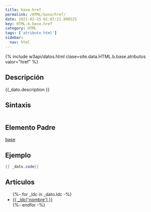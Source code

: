 ```yaml
---
title: base.href
permalink: /HTML/base/href/
date: 2021-02-15 01:07:21.098525
key: HTML.b.base.href
category: HTML
tags: ['atributo html']
sidebar: 
  nav: html
---
```


{% include w3api/datos.html clase=site.data.HTML.b.base.atributos valor="href" %}

## Descripción
{{_dato.description }}

## Sintaxis
~~~html
~~~

## Elemento Padre
[base](/HTML/base/)

## Ejemplo
~~~java
{{ _dato.code}}
~~~

## Artículos
<ul>
{%- for _ldc in _dato.ldc -%}
   <li>
       <a href="{{_ldc['url'] }}">{{ _ldc['nombre'] }}</a>
   </li>
{%- endfor -%}
</ul>
